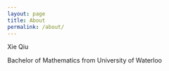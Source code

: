 ```yaml
---
layout: page
title: About
permalink: /about/
---
```

Xie Qiu

Bachelor of Mathematics from University of Waterloo
